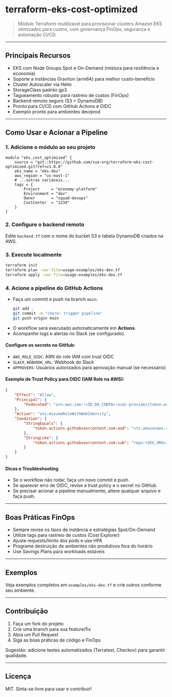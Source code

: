 
# terraform-eks-cost-optimized

> Módulo Terraform reutilizável para provisionar clusters Amazon EKS otimizados para custos, com governança FinOps, segurança e automação CI/CD.

---

## Principais Recursos
- EKS com Node Groups Spot e On-Demand (mistura para resiliência e economia)
- Suporte a instâncias Graviton (arm64) para melhor custo-benefício
- Cluster Autoscaler via Helm
- StorageClass padrão gp3
- Tagueamento robusto para rastreio de custos (FinOps)
- Backend remoto seguro (S3 + DynamoDB)
- Pronto para CI/CD com GitHub Actions e OIDC
- Exemplo pronto para ambientes dev/prod

---


## Como Usar e Acionar a Pipeline

### 1. Adicione o módulo ao seu projeto

```hcl
module "eks_cost_optimized" {
	source = "git::https://github.com/sua-org/terraform-eks-cost-optimized.git?ref=v1.0.0"
	eks_name = "eks-dev"
	aws_region = "us-east-1"
	# ...outras variáveis...
	tags = {
		Project     = "economy-platform"
		Environment = "dev"
		Owner       = "squad-devops"
		CostCenter  = "1234"
	}
}
```

### 2. Configure o backend remoto

Edite `backend.tf` com o nome do bucket S3 e tabela DynamoDB criados na AWS.

### 3. Execute localmente

```sh
terraform init
terraform plan -var-file=usage-examples/eks-dev.tf
terraform apply -var-file=usage-examples/eks-dev.tf
```

### 4. Acione a pipeline do GitHub Actions

- Faça um commit e push na branch `main`:
	```sh
	git add .
	git commit -m "chore: trigger pipeline"
	git push origin main
	```
- O workflow será executado automaticamente em **Actions**.
- Acompanhe logs e alertas no Slack (se configurado).

#### Configure os secrets no GitHub:
- `AWS_ROLE_OIDC`: ARN do role IAM com trust OIDC
- `SLACK_WEBHOOK_URL`: Webhook do Slack
- `APPROVERS`: Usuários autorizados para aprovação manual (se necessário)

#### Exemplo de Trust Policy para OIDC (IAM Role na AWS):
```json
{
	"Effect": "Allow",
	"Principal": {
		"Federated": "arn:aws:iam::<ID_DA_CONTA>:oidc-provider/token.actions.githubusercontent.com"
	},
	"Action": "sts:AssumeRoleWithWebIdentity",
	"Condition": {
		"StringEquals": {
			"token.actions.githubusercontent.com:aud": "sts.amazonaws.com"
		},
		"StringLike": {
			"token.actions.githubusercontent.com:sub": "repo:<SEU_ORG>/<SEU_REPO>:ref:refs/heads/main"
		}
	}
}
```

#### Dicas e Troubleshooting
- Se o workflow não rodar, faça um novo commit e push.
- Se aparecer erro de OIDC, revise a trust policy e o secret no GitHub.
- Se precisar acionar a pipeline manualmente, altere qualquer arquivo e faça push.

---

## Boas Práticas FinOps
- Sempre revise os tipos de instância e estratégias Spot/On-Demand
- Utilize tags para rastreio de custos (Cost Explorer)
- Ajuste requests/limits dos pods e use HPA
- Programe destruição de ambientes não produtivos fora do horário
- Use Savings Plans para workloads estáveis

---

## Exemplos

Veja exemplos completos em `examples/eks-dev.tf` e crie outros conforme seu ambiente.

---

## Contribuição

1. Faça um fork do projeto
2. Crie uma branch para sua feature/fix
3. Abra um Pull Request
4. Siga as boas práticas de código e FinOps

Sugestão: adicione testes automatizados (Terratest, Checkov) para garantir qualidade.

---

## Licença

MIT. Sinta-se livre para usar e contribuir!
